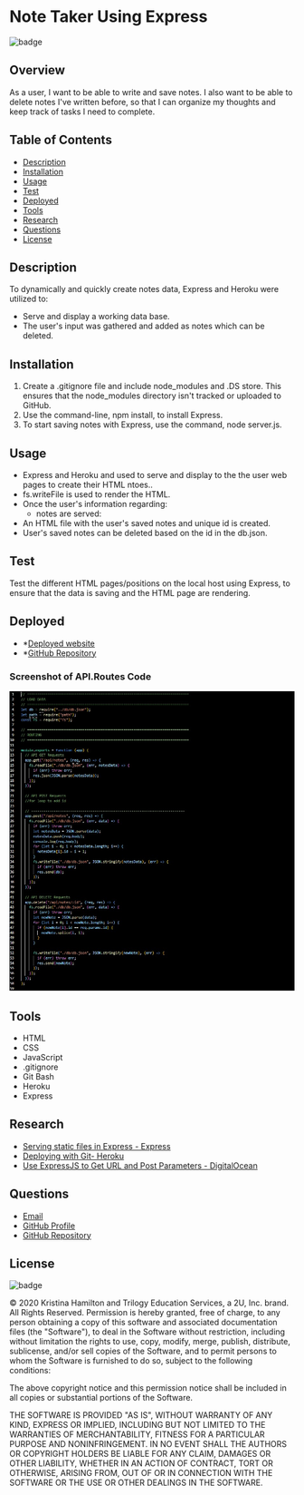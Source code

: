 # Note Taker Using Express

![badge](https://img.shields.io/badge/License-mit-blue)

## Overview

As a user, I want to be able to write and save notes. I also want to be able to delete notes I've written before, so
that I can organize my thoughts and keep track of tasks I need to complete.

## Table of Contents

- [Description](#description)
- [Installation](#installation)
- [Usage](#usage)
- [Test](#test)
- [Deployed](#deployed)
- [Tools](#tools)
- [Research](#research)
- [Questions](#questions)
- [License](#license)

## Description

To dynamically and quickly create notes data, Express and Heroku were utilized to:

- Serve and display a working data base.
- The user's input was gathered and added as notes which can be deleted.

## Installation

1. Create a .gitignore file and include node_modules and .DS store. This ensures that the node_modules directory isn't
   tracked or uploaded to GitHub.
2. Use the command-line, npm install, to install Express.
3. To start saving notes with Express, use the command, node server.js.

## Usage

- Express and Heroku and used to serve and display to the the user web pages to create their HTML ntoes..
- fs.writeFile is used to render the HTML.
- Once the user's information regarding:
  - notes are served:
- An HTML file with the user's saved notes and unique id is created.
- User's saved notes can be deleted based on the id in the db.json.

## Test

Test the different HTML pages/positions on the local host using Express, to ensure that the data is saving and the HTML
page are rendering.

## Deployed

- \*[Deployed website](https://blooming-inlet-06982.herokuapp.com/)
- \*[GitHub Repository](https://github.com/Kay0s/ExpressNoteTaker)

### Screenshot of API.Routes Code

![Screenshot of API.Routes Code](./codeScreenshot.jpg)

## Tools

- HTML
- CSS
- JavaScript
- .gitignore
- Git Bash
- Heroku
- Express

## Research

- [Serving static files in Express - Express](https://expressjs.com/en/starter/static-files.html)
- [Deploying with Git- Heroku](https://devcenter.heroku.com/articles/git)
- [Use ExpressJS to Get URL and Post Parameters - DigitalOcean](https://www.digitalocean.com/community/tutorials/use-expressjs-to-get-url-and-post-parameters)

## Questions

- [Email](hamilton.kristina@gmail.com)
- [GitHub Profile](https://github.com/Kay0s)
- [GitHub Repository](https://github.com/Kay0s/https://github.com/Kay0s/TeamGenerator)

## License

![badge](https://img.shields.io/badge/License-mit-blue)

© 2020 Kristina Hamilton and Trilogy Education Services, a 2U, Inc. brand. All Rights Reserved. Permission is hereby
granted, free of charge, to any person obtaining a copy of this software and associated documentation files (the
"Software"), to deal in the Software without restriction, including without limitation the rights to use, copy, modify,
merge, publish, distribute, sublicense, and/or sell copies of the Software, and to permit persons to whom the Software
is furnished to do so, subject to the following conditions:

The above copyright notice and this permission notice shall be included in all copies or substantial portions of the
Software.

THE SOFTWARE IS PROVIDED "AS IS", WITHOUT WARRANTY OF ANY KIND, EXPRESS OR IMPLIED, INCLUDING BUT NOT LIMITED TO THE
WARRANTIES OF MERCHANTABILITY, FITNESS FOR A PARTICULAR PURPOSE AND NONINFRINGEMENT. IN NO EVENT SHALL THE AUTHORS OR
COPYRIGHT HOLDERS BE LIABLE FOR ANY CLAIM, DAMAGES OR OTHER LIABILITY, WHETHER IN AN ACTION OF CONTRACT, TORT OR
OTHERWISE, ARISING FROM, OUT OF OR IN CONNECTION WITH THE SOFTWARE OR THE USE OR OTHER DEALINGS IN THE SOFTWARE.
